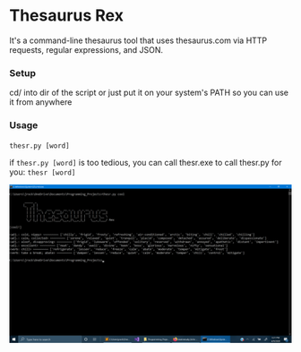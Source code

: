 # Thesaurus Rex
It's a command-line thesaurus tool that uses thesaurus.com via HTTP requests, regular expressions, and JSON.

### Setup
cd/ into dir of the script or just put it on your system's PATH so you can use it from anywhere

### Usage

`thesr.py [word]`

if `thesr.py [word]` is too tedious, you can call thesr.exe to call thesr.py for you: `thesr [word]`

![alt text](https://github.com/treatmesubj/Thesaurus_Rex/blob/master/Screenshot%20(23).png)
